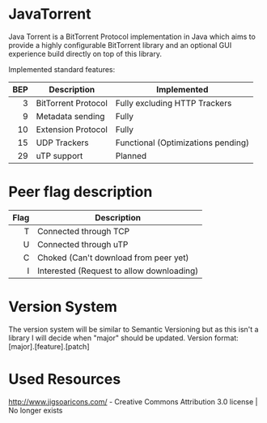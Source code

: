 JavaTorrent
===========

Java Torrent is a BitTorrent Protocol implementation in Java which aims to provide a highly configurable BitTorrent library and an optional GUI experience build directly on top of this library.

Implemented standard features:

BEP | Description | Implemented 
---:| ----------- | ----------- 
3   | BitTorrent Protocol | Fully excluding HTTP Trackers
9 | Metadata sending | Fully
10 | Extension Protocol | Fully
15 | UDP Trackers | Functional (Optimizations pending)
29 | uTP support | Planned

Peer flag description
===========
Flag | Description
---: | -----------
T    | Connected through TCP
U    | Connected through uTP
C    | Choked (Can't download from peer yet)
I    | Interested (Request to allow downloading)

Version System
===========
The version system will be similar to Semantic Versioning but as this isn't a library I will decide when "major" should be updated.
Version format: [major].[feature].[patch]

Used Resources
===========
http://www.jigsoaricons.com/ - Creative Commons Attribution 3.0 license | No longer exists
